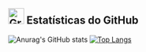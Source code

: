 ## <img src="https://deg5yqzgv0xl2.cloudfront.net/i4vkya%2Fpreview%2F67696015%2Fmain_large.png?response-content-disposition=inline%3Bfilename%3D%22main_large.png%22%3B&response-content-type=image%2Fpng&Expires=1748807902&Signature=huMH0q65tx2WEvHl3qmjkZyZSoFlsxTTLRSjJYuynQMd2ejSmGaC5fP0SK8QHQpLgAcVtCcGn-8QgwWhMo0Ccka5LtQTJ7twmvsM0rHmWUNOyuotc15ty-fZ52wxqrUgeGek8LOV7A8PMfuIKFIj7c6szzWOtHak0nwjNixCuwIZ3PegiQMabZPxcbGiykUG9Jz2wBKCWs2Y9gAMpoM5kNUMAFEhzTcytN5VR~sVNYsCVKG08M9Z5c8TU7Jpefzp1gO4NS4N0sj4134vmtXb4Cue37mHjnYcN864CjxOPEovgdzgDC6hfBCdKsLaWF~xv~AS-0Nl2Kj9UgAin8ysHw__&Key-Pair-Id=APKAJT5WQLLEOADKLHBQ" alt="Gráfico" width="32" height="32"/> Estatísticas do GitHub


![Anurag's GitHub stats](https://github-readme-stats.vercel.app/api?username=sstryss&theme=shadow_red&show_icons=true&title_color=8b0000&text_color=ffffff) [![Top Langs](https://github-readme-stats.vercel.app/api/top-langs/?username=sstryss&theme=shadow_red&title_color=8b0000&text_color=ffffff&langs_count_color=ff4500)](https://github.com/sstryss/github-readme-stats)







